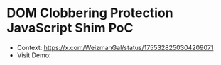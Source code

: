 # DOM Clobbering Protection JavaScript Shim PoC

* Context: https://x.com/WeizmanGal/status/1755328250304209071
* Visit Demo: 
